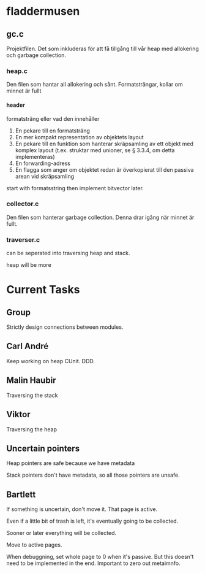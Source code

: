 # fladdermusen

## gc.c ##

Projektfilen. Det som inkluderas för att få tillgång till vår heap med allokering och garbage collection.

### heap.c ###

Den filen som hantar all allokering och sånt.
Formatsträngar, kollar om minnet är fullt

#### header ####

formatsträng eller vad den innehåller

1. En pekare till en formatsträng
2. En mer kompakt representation av objektets layout
3. En pekare till en funktion som hanterar skräpsamling av ett objekt
med komplex layout (t.ex. struktar med unioner, se § 3.3.4, om detta
implementeras)
4. En forwarding-adress
5. En flagga som anger om objektet redan är överkopierat till den passiva
arean vid skräpsamling

start with formatsstring then implement bitvector later.


### collector.c ###

Den filen som hanterar garbage collection.
Denna drar igång när minnet är fullt. 


### traverser.c ###


can be seperated into traversing heap and stack.

heap will be more


# Current Tasks #

## Group ##
Strictly design connections between modules. 

## Carl André ##
Keep working on heap
CUnit.
DDD. 

## Malin Haubir ##
Traversing the stack

## Viktor ##
Traversing the heap

## Uncertain pointers ##

Heap pointers are safe because we have metadata

Stack pointers don't have metadata, so all those pointers are unsafe.

## Bartlett ##

If something is uncertain, don't move it. That page is active.

Even if a little bit of trash is left, it's eventually going to be collected.

Sooner or later everything will be collected.

Move to active pages.

When debuggning, set whole page to 0 when it's passive. But this doesn't need to be implemented in the end.
Important to zero out metaimnfo. 
